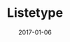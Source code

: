 ---
title: "Listetype"
linkTitle: "Listetype"
date: 2017-01-06
description: >
 Listetypen bestemmer hvordan en liste vil bli vist for brukeren. De ulike Listetypene er: Sjekklister, Risikoanalyser og Spørreskjemaer
---